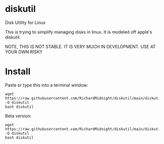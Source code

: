 # diskutil
Disk Utility for Linux

This is trying to simplify managing disks in linux.  It is modeled off apple's diskutil.

NOTE, THIS IS NOT STABLE.  IT IS VERY MUCH IN DEVELOPMENT.  USE AT YOUR OWN RISK!!


# Install

Paste or type this into a terminal window:

    
    wget https://raw.githubusercontent.com/RichardMidnight/diskutil/main/diskutil -O diskutil
    bash diskutil
 
 
Beta version:

    wget https://raw.githubusercontent.com/RichardMidnight/diskutil/main/diskutil_beta -O diskutil
    bash diskutil
    
